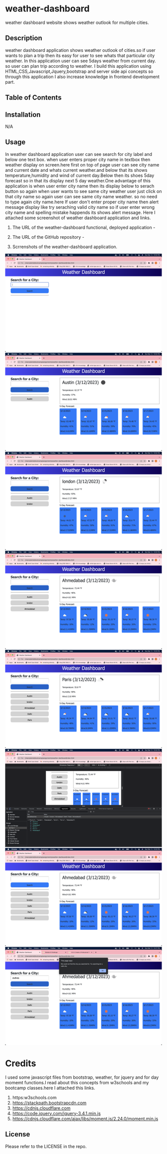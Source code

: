 # weather-dashboard
weather dashboard website shows weather outlook for multiple cities.

## Description
weather dashboard application shows weather outlook of cities.so if user wants to plan a trip then its easy for user to see whats that particular city weather. In this application user can see 5days weather from current day. so user can plan trip according to weather.
I build this application using HTML,CSS,Javascript,Jquery,bootstrap and server side api concepts so through this application I also increase knowledge in frontend development part.

## Table of Contents

## Installation
N/A

## Usage
In weather dashboard application user can see search for city label and below one text box. when user enters proper city name in textbox then weather display on screen.here first on top of page user can see city name and current date and whats current weather.and below that its shows temperature,humidity and wind of current day.Below then its shoes 5day forecast so in that its display next 5 day weather.One advantage of this application is when user enter city name then its display below to serach button so again when user wants to see same city weather user just click on that city name so again user can see same city name weather. so no need to type again city name.here If user don't enter proper city name then alert message display like try seraching valid city name so if user enter wrong city name and spelling mistake happends its shows alert message.
Here I attached some screenshot of weather dashboard application and links.

1. The URL of the weather-dashboard functional, deployed application - 

2. The URL of the GitHub repository - 

3. Scrrenshots of the weather-dashboard application.

![starting page](assets/images/Home.png)
![enter one city](assets/images/oneCityWeather.png)
![enter second city](assets/images/twocitiesWeather.png)
![enter third city](assets/images/threecitiesWeather.png)
![enter fourth city](assets/images/fourcitiesWeather.png)
![local storage](assets/images/localStorageOutout.png)
![city from serach list](assets/images/selectcityfromserach.png)
![wrong city name](assets/images/wrongCityName.png)

# Credits
I used some javascript files from bootstrap, weather, for jquery and for day momemt functions.I read about this concepts from w3schools and my bootcamp classes.here I attached this links.

1. https:w3schools.com
2. https://stackpath.bootstrapcdn.com
3. https://cdnjs.cloudflare.com
4. https://code.jquery.com/jquery-3.4.1.min.js
5. https://cdnjs.cloudflare.com/ajax/libs/moment.js/2.24.0/moment.min.js

## License
Please refer to the LICENSE in the repo.








